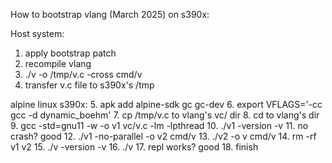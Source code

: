 How to bootstrap vlang (March 2025) on s390x:

Host system:
1. apply bootstrap patch
2. recompile vlang
3. ./v -o /tmp/v.c -cross cmd/v
4. transfer v.c file to s390x's /tmp

alpine linux s390x:
5. apk add alpine-sdk gc gc-dev
6. export VFLAGS='-cc gcc -d dynamic_boehm'
7. cp /tmp/v.c to vlang's vc/ dir
8. cd to vlang's dir
9. gcc -std=gnu11 -w -o v1 vc/v.c -lm -lpthread
10. ./v1 -version -v
11. no crash? good
12. ./v1 -no-parallel -o v2 cmd/v
13. ./v2 -o v cmd/v
14. rm -rf v1 v2
15. ./v -version -v
16. ./v
17. repl works? good
18. finish
